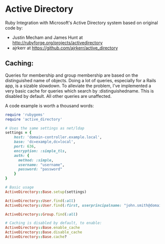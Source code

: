 # Active Directory

Ruby Integration with Microsoft's Active Directory system based on original code by:
- Justin Mecham and James Hunt at http://rubyforge.org/projects/activedirectory
- ajrkerr at https://github.com/ajrkerr/active_directory

## Caching:

Queries for membership and group membership are based on the distinguished name of objects.
Doing a lot of queries, especially for a Rails app, is a sizable slowdown.
To alleviate the problem, I've implemented a very basic cache for queries which search by :distinguishedname.
This is disabled by default.
All other queries are unaffected.

A code example is worth a thousand words:

```ruby
require 'rubygems'
require 'active_directory'

# Uses the same settings as net/ldap
settings = {
	host: 'domain-controller.example.local',
	base: 'dc=example,dc=local',
	port: 636,
	encryption: :simple_tls,
	auth: {
	  method: :simple,
	  username: "username",
	  password: "password"
	}
}

# Basic usage
ActiveDirectory::Base.setup(settings)

ActiveDirectory::User.find(:all)
ActiveDirectory::User.find(:first, userprincipalname: "john.smith@domain.com")

ActiveDirectory::Group.find(:all)

# Caching is disabled by default, to enable:
ActiveDirectory::Base.enable_cache
ActiveDirectory::Base.disable_cache
ActiveDirectory::Base.cache?
```
